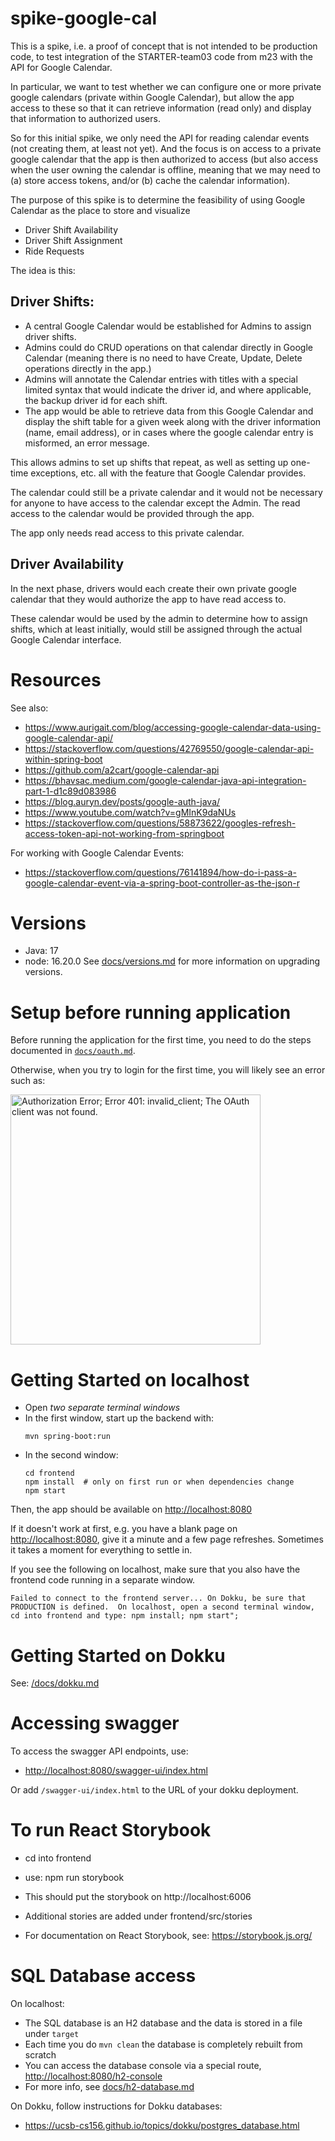 # spike-google-cal

This is a spike, i.e. a proof of concept that is not intended to be production code, to test integration of the STARTER-team03 code from
m23 with the API for Google Calendar.


In particular, we want to test whether we can configure one or more private google calendars (private within Google Calendar), but allow the app access to these so that it can retrieve information (read only) and display that information to authorized users.

So for this initial spike, we only need the API for reading calendar events (not creating them, at least not yet).  And the focus is on access to a private google calendar that the app is then authorized to access (but also access when the user owning the calendar is offline, meaning that we may need to (a) store access tokens, and/or (b) cache the calendar information).

The purpose of this spike is to determine the feasibility of using
Google Calendar as the place to store and visualize
* Driver Shift Availability
* Driver Shift Assignment
* Ride Requests

The idea is this:

## Driver Shifts:

* A central Google Calendar would be established for Admins to assign driver shifts.  
* Admins could do CRUD operations on that calendar directly in Google Calendar (meaning there is no need to have Create, Update, Delete operations directly in the app.) 
* Admins will annotate the Calendar entries with titles with a special limited syntax that would indicate the driver id, and where applicable, the backup driver id for each shift.
* The app would be able to retrieve data from this Google Calendar and display the shift table for a given week along with the driver information (name, email address), or in cases where the google calendar entry is misformed, an error message.

This allows admins to set up shifts that repeat, as well as setting up one-time exceptions, etc. all with the feature that Google Calendar provides.

The calendar could still be a private calendar and it would not be necessary for anyone to have access to the calendar except the Admin.  The read access to the calendar would be provided through the app.

The app only needs read access to this private calendar.

## Driver Availability

In the next phase, drivers would each create their own private google calendar that they would authorize the app to have read access to.

These calendar would be used by the admin to determine how to assign shifts, which at least initially, would still be assigned through the actual Google Calendar interface.

# Resources

See also: 
* <https://www.aurigait.com/blog/accessing-google-calendar-data-using-google-calendar-api/>
* <https://stackoverflow.com/questions/42769550/google-calendar-api-within-spring-boot>
* <https://github.com/a2cart/google-calendar-api>
* <https://bhavsac.medium.com/google-calendar-java-api-integration-part-1-d1c89d083986>
* <https://blog.auryn.dev/posts/google-auth-java/>
* <https://www.youtube.com/watch?v=gMInK9daNUs>
* <https://stackoverflow.com/questions/58873622/googles-refresh-access-token-api-not-working-from-springboot>

For working with Google Calendar Events:
* <https://stackoverflow.com/questions/76141894/how-do-i-pass-a-google-calendar-event-via-a-spring-boot-controller-as-the-json-r>

# Versions
* Java: 17
* node: 16.20.0
See [docs/versions.md](docs/versions.md) for more information on upgrading versions.


# Setup before running application

Before running the application for the first time,
you need to do the steps documented in [`docs/oauth.md`](docs/oauth.md).

Otherwise, when you try to login for the first time, you 
will likely see an error such as:

<img src="https://user-images.githubusercontent.com/1119017/149858436-c9baa238-a4f7-4c52-b995-0ed8bee97487.png" alt="Authorization Error; Error 401: invalid_client; The OAuth client was not found." width="400"/>

# Getting Started on localhost

* Open *two separate terminal windows*  
* In the first window, start up the backend with:
  ``` 
  mvn spring-boot:run
  ```
* In the second window:
  ```
  cd frontend
  npm install  # only on first run or when dependencies change
  npm start
  ```

Then, the app should be available on <http://localhost:8080>

If it doesn't work at first, e.g. you have a blank page on  <http://localhost:8080>, give it a minute and a few page refreshes.  Sometimes it takes a moment for everything to settle in.

If you see the following on localhost, make sure that you also have the frontend code running in a separate window.

```
Failed to connect to the frontend server... On Dokku, be sure that PRODUCTION is defined.  On localhost, open a second terminal window, cd into frontend and type: npm install; npm start";
```

# Getting Started on Dokku

See: [/docs/dokku.md](/docs/dokku.md)

# Accessing swagger

To access the swagger API endpoints, use:

* <http://localhost:8080/swagger-ui/index.html>

Or add `/swagger-ui/index.html` to the URL of your dokku deployment.

# To run React Storybook

* cd into frontend
* use: npm run storybook
* This should put the storybook on http://localhost:6006
* Additional stories are added under frontend/src/stories

* For documentation on React Storybook, see: https://storybook.js.org/

# SQL Database access

On localhost:
* The SQL database is an H2 database and the data is stored in a file under `target`
* Each time you do `mvn clean` the database is completely rebuilt from scratch
* You can access the database console via a special route, <http://localhost:8080/h2-console>
* For more info, see [docs/h2-database.md](/docs/h2-database.md)

On Dokku, follow instructions for Dokku databases:
* <https://ucsb-cs156.github.io/topics/dokku/postgres_database.html>
